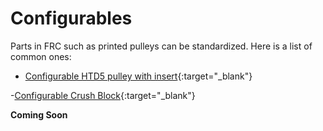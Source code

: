 # Configurables

Parts in FRC such as printed pulleys can be standardized. Here is a list of common ones:

- [Configurable HTD5 pulley with insert](https://cad.onshape.com/documents/1973852def0977766907d522/w/3b3aef7f385e0e80f92d0693/e/6940892cec83837534400b07 "Configurable HTD5 Pulleys Onshape Document"){:target="_blank"}

-[Configurable Crush Block](https://cad.onshape.com/documents/e9e11d824a8fd8257028a1dc/w/f7b6e9fba39a61f82e20be62/e/b6f099050d1db039691ace49 "Configurable Crush Block Onshape Document"){:target="_blank"}

**Coming Soon**

<br>
